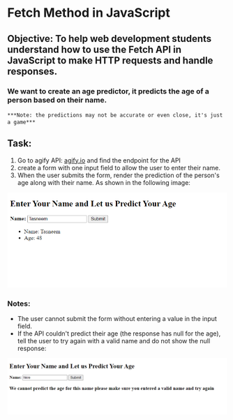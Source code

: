 # Fetch Method in JavaScript

## Objective: To help web development students understand how to use the Fetch API in JavaScript to make HTTP requests and handle responses.

### We want to create an age predictor, it predicts the age of a person based on their name.
    ***Note: the predictions may not be accurate or even close, it's just a game***
## Task:

1. Go to agify API: [agify.io](https://agify.io/) and find the endpoint for the API
2. create a form with one input field to allow the user to enter their name.
3. When the user submits the form, render the prediction of the person's age along with their name. As shown in the following image: 

![API](img\apiform.PNG)

### Notes:
-  The user cannot submit the form without entering a value in the input field.
-  If the API couldn't predict their age (the response has null for the age), tell the user to try again with a valid name and do not show the null response:

![failed](img\failedApi.PNG)